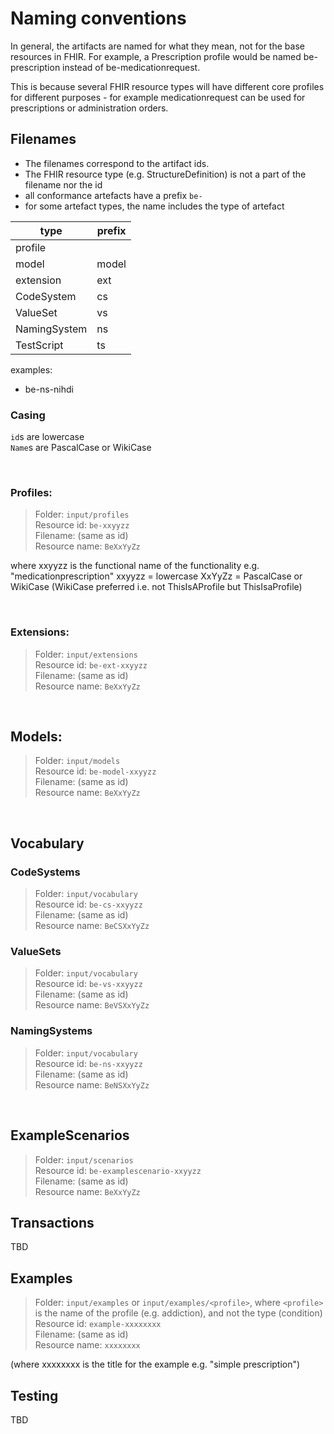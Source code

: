 # Naming conventions

In general, the artifacts are named for what they mean, not for the base resources in FHIR.
For example, a Prescription profile would be named be-prescription instead of be-medicationrequest. 

This is because several FHIR resource types will have different core profiles for different purposes - for example medicationrequest can be used for prescriptions or administration orders.

## Filenames
* The filenames correspond to the artifact ids.
* The FHIR resource type (e.g. StructureDefinition) is not a part of the filename nor the id
* all conformance artefacts have a prefix `be-`
* for some artefact types, the name includes the type of artefact 
  
type | prefix
-----|-------
profile|  
model|model 
extension|ext
CodeSystem |cs
ValueSet |vs
NamingSystem | ns
TestScript |ts

examples:
* be-ns-nihdi

### Casing
`id`s are lowercase  
`Name`s are PascalCase or WikiCase

&nbsp; 

### Profiles: 
> Folder:     `input/profiles`   
> Resource id:   `be-xxyyzz`  
> Filename:   (same as id)  
> Resource name:   `BeXxYyZz`

where xxyyzz is the functional name of the functionality e.g. "medicationprescription"
xxyyzz = lowercase
XxYyZz = PascalCase or WikiCase (WikiCase preferred i.e. not ThisIsAProfile but ThisIsaProfile)

&nbsp;

### Extensions:
> Folder:     `input/extensions`   
> Resource id:   `be-ext-xxyyzz`  
> Filename:   (same as id)  
> Resource name:   `BeXxYyZz`


&nbsp; 

## Models:
> Folder:     `input/models`   
> Resource id:   `be-model-xxyyzz`  
> Filename:   (same as id)  
> Resource name:   `BeXxYyZz`


&nbsp; 



## Vocabulary

### CodeSystems
> Folder:     `input/vocabulary`   
> Resource id:   `be-cs-xxyyzz`  
> Filename:   (same as id)  
> Resource name:   `BeCSXxYyZz`

### ValueSets
> Folder:     `input/vocabulary`   
> Resource id:   `be-vs-xxyyzz`  
> Filename:   (same as id)  
> Resource name:   `BeVSXxYyZz`

### NamingSystems
> Folder:     `input/vocabulary`   
> Resource id:   `be-ns-xxyyzz`  
> Filename:   (same as id)  
> Resource name:   `BeNSXxYyZz`

&nbsp; 
## ExampleScenarios
> Folder:     `input/scenarios`   
> Resource id:   `be-examplescenario-xxyyzz`  
> Filename:   (same as id)  
> Resource name:   `BeXxYyZz`

## Transactions
TBD

## Examples
> Folder:     `input/examples`     or      `input/examples/<profile>`, where `<profile>` is the name of the profile (e.g. addiction), and not the type (condition)  
> Resource id:   `example-xxxxxxxx`  
> Filename:   (same as id)  
> Resource name:   `xxxxxxxx`

(where xxxxxxxx is the title for the example e.g. "simple prescription")

## Testing
TBD